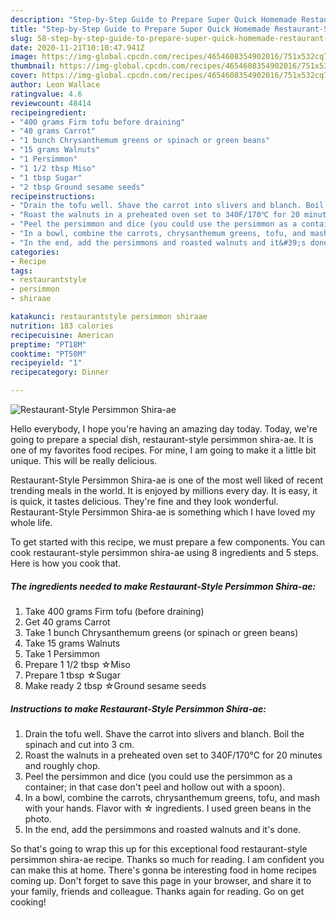 ```yaml
---
description: "Step-by-Step Guide to Prepare Super Quick Homemade Restaurant-Style Persimmon Shira-ae"
title: "Step-by-Step Guide to Prepare Super Quick Homemade Restaurant-Style Persimmon Shira-ae"
slug: 58-step-by-step-guide-to-prepare-super-quick-homemade-restaurant-style-persimmon-shira-ae
date: 2020-11-21T10:10:47.941Z
image: https://img-global.cpcdn.com/recipes/4654608354902016/751x532cq70/restaurant-style-persimmon-shira-ae-recipe-main-photo.jpg
thumbnail: https://img-global.cpcdn.com/recipes/4654608354902016/751x532cq70/restaurant-style-persimmon-shira-ae-recipe-main-photo.jpg
cover: https://img-global.cpcdn.com/recipes/4654608354902016/751x532cq70/restaurant-style-persimmon-shira-ae-recipe-main-photo.jpg
author: Leon Wallace
ratingvalue: 4.6
reviewcount: 48414
recipeingredient:
- "400 grams Firm tofu before draining"
- "40 grams Carrot"
- "1 bunch Chrysanthemum greens or spinach or green beans"
- "15 grams Walnuts"
- "1 Persimmon"
- "1 1/2 tbsp Miso"
- "1 tbsp Sugar"
- "2 tbsp Ground sesame seeds"
recipeinstructions:
- "Drain the tofu well. Shave the carrot into slivers and blanch. Boil the spinach and cut into 3 cm."
- "Roast the walnuts in a preheated oven set to 340F/170℃ for 20 minutes and roughly chop."
- "Peel the persimmon and dice (you could use the persimmon as a container; in that case don&#39;t peel and hollow out with a spoon)."
- "In a bowl, combine the carrots, chrysanthemum greens, tofu, and mash with your hands. Flavor with ☆ ingredients. I used green beans in the photo."
- "In the end, add the persimmons and roasted walnuts and it&#39;s done."
categories:
- Recipe
tags:
- restaurantstyle
- persimmon
- shiraae

katakunci: restaurantstyle persimmon shiraae 
nutrition: 183 calories
recipecuisine: American
preptime: "PT18M"
cooktime: "PT50M"
recipeyield: "1"
recipecategory: Dinner

---
```



![Restaurant-Style Persimmon Shira-ae](https://img-global.cpcdn.com/recipes/4654608354902016/751x532cq70/restaurant-style-persimmon-shira-ae-recipe-main-photo.jpg)

Hello everybody, I hope you're having an amazing day today. Today, we're going to prepare a special dish, restaurant-style persimmon shira-ae. It is one of my favorites food recipes. For mine, I am going to make it a little bit unique. This will be really delicious.

Restaurant-Style Persimmon Shira-ae is one of the most well liked of recent trending meals in the world. It is enjoyed by millions every day. It is easy, it is quick, it tastes delicious. They're fine and they look wonderful. Restaurant-Style Persimmon Shira-ae is something which I have loved my whole life.




To get started with this recipe, we must prepare a few components. You can cook restaurant-style persimmon shira-ae using 8 ingredients and 5 steps. Here is how you cook that.

<!--inarticleads1-->

##### The ingredients needed to make Restaurant-Style Persimmon Shira-ae:

1. Take 400 grams Firm tofu (before draining)
1. Get 40 grams Carrot
1. Take 1 bunch Chrysanthemum greens (or spinach or green beans)
1. Take 15 grams Walnuts
1. Take 1 Persimmon
1. Prepare 1 1/2 tbsp ☆Miso
1. Prepare 1 tbsp ☆Sugar
1. Make ready 2 tbsp ☆Ground sesame seeds




<!--inarticleads2-->

##### Instructions to make Restaurant-Style Persimmon Shira-ae:

1. Drain the tofu well. Shave the carrot into slivers and blanch. Boil the spinach and cut into 3 cm.
1. Roast the walnuts in a preheated oven set to 340F/170℃ for 20 minutes and roughly chop.
1. Peel the persimmon and dice (you could use the persimmon as a container; in that case don&#39;t peel and hollow out with a spoon).
1. In a bowl, combine the carrots, chrysanthemum greens, tofu, and mash with your hands. Flavor with ☆ ingredients. I used green beans in the photo.
1. In the end, add the persimmons and roasted walnuts and it&#39;s done.




So that's going to wrap this up for this exceptional food restaurant-style persimmon shira-ae recipe. Thanks so much for reading. I am confident you can make this at home. There's gonna be interesting food in home recipes coming up. Don't forget to save this page in your browser, and share it to your family, friends and colleague. Thanks again for reading. Go on get cooking!
